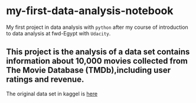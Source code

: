 # my-first-data-analysis-notebook
My first project in data analysis with `python` after my course of introduction to data analysis at fwd-Egypt with `Udacity`.
## This project is the analysis of a data set contains information about 10,000 movies collected from The Movie Database (TMDb),including user ratings and revenue.
The original data set in kaggel is [here](https://www.google.com/url?q=https://www.kaggle.com/tmdb/tmdb-movie-metadata&sa=D&ust=1532469042115000)
